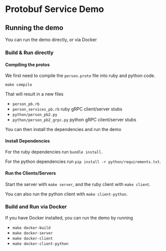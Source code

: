 # Protobuf Service Demo

## Running the demo
You can run the demo directly, or via Docker

### Build & Run directly

#### Compiling the protos
We first need to compile the `person.proto` file into ruby and python code.

```shell
make compile
```

That will result in a new files

- `person_pb.rb`
- `person_services_pb.rb` ruby gRPC client/server stubs
- `python/person_pb2.py`
- `python/person_pb2_grpc.py` python gRPC client/server stubs

You can then install the dependencies and run the demo

#### Install Dependencies

For the ruby dependencies run `bundle install`.

For the python dependencies run `pip install -r python/requirements.txt`.

#### Run the Clients/Servers

Start the server with `make server`, and the ruby client with `make client`.

You can also run the python client with `make client-python`.

### Build and Run via Docker
If you have Docker installed, you can run the demo by running

- `make docker-build`
- `make docker-server`
- `make docker-client`
- `make docker-client-python`
